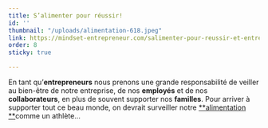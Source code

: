 ```yaml
---
title: S’alimenter pour réussir!
id: ''
thumbnail: "/uploads/alimentation-618.jpeg"
link: https://mindset-entrepreneur.com/salimenter-pour-reussir-et-entretenir-les-bonnes-vibrations/
order: 8
sticky: true

---
```

En tant qu’**entrepreneurs** nous prenons une grande responsabilité de veiller au bien-être de notre entreprise, de nos **employés** et de nos **collaborateurs**, en plus de souvent supporter nos **familles**. Pour arriver à supporter tout ce beau monde, on devrait surveiller notre [**alimentation **](https://mindset-entrepreneur.com/energie-la-ressource-la-plus-importante-de-lentrepreneur/)comme un athlète...